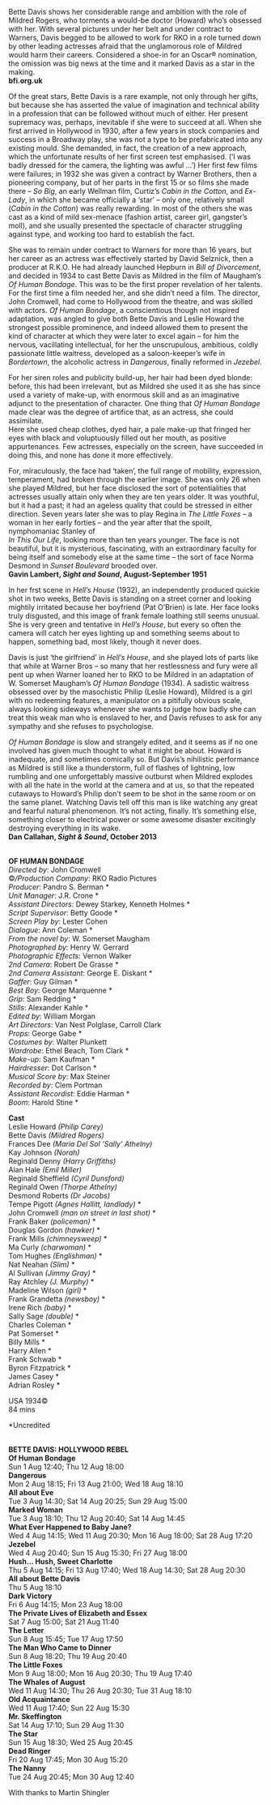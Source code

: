 

Bette Davis shows her considerable range and ambition with the role of Mildred Rogers, who torments a would-be doctor (Howard) who’s obsessed with her. With several pictures under her belt and under contract to Warners, Davis begged to be allowed to work for RKO in a role turned down by other leading actresses afraid that the unglamorous role of Mildred would harm their careers. Considered a shoe-in for an Oscar® nomination, the omission was big news at the time and it marked Davis as a star in the making.  
**bfi.org.uk**

Of the great stars, Bette Davis is a rare example, not only through her gifts, but because she has asserted the value of imagination and technical ability in a profession that can be followed without much of either. Her present supremacy was, perhaps, inevitable if she were to succeed at all. When she first arrived in Hollywood in 1930, after a few years in stock companies and success in a Broadway play, she was not a type to be prefabricated into any existing mould. She demanded, in fact, the creation of a new approach, which the unfortunate results of her first screen test emphasised. (‘I was badly dressed for the camera, the lighting was awful ...’) Her first few films were failures; in 1932 she was given a contract by Warner Brothers, then a pioneering company, but of her parts in the first 15 or so films she made there – _So Big_, an early Wellman film, Curtiz’s _Cabin in the Cotton_, and _Ex-Lady_, in which she became officially a ‘star’ – only one, relatively small (_Cabin in the Cotton_) was really rewarding.  In most of the others she was cast as a kind of mild sex-menace (fashion artist, career girl, gangster’s moll), and she usually presented the spectacle of character struggling against type, and working too hard to establish the fact.

She was to remain under contract to Warners for more than 16 years, but her career as an actress was effectively started by David Selznick, then a producer at R.K.O. He had already launched Hepburn in _Bill of Divorcement_, and decided in 1934 to cast Bette Davis as Mildred in the film of Maugham’s  
_Of Human Bondage_. This was to be the first proper revelation of her talents. For the first time a film needed her, and she didn’t need a film. The director, John Cromwell, had come to Hollywood from the theatre, and was skilled with actors. _Of Human Bondage_, a conscientious though not inspired adaptation, was angled to give both Bette Davis and Leslie Howard the strongest possible prominence, and indeed allowed them to present the kind of character at which they were later to excel again – for him the nervous, vacillating intellectual, for her the unscrupulous, ambitious, coldly passionate little waitress, developed as a saloon-keeper’s wife in _Bordertown_, the alcoholic actress in _Dangerous_, finally reformed in _Jezebel_.

For her siren roles and publicity build-up, her hair had been dyed blonde: before, this had been irrelevant, but as Mildred she used it as she has since used a variety of make-up, with enormous skill and as an imaginative adjunct to the presentation of character. One thing that _Of Human Bondage_ made clear was the degree of artifice that, as an actress, she could assimilate.  
Here she used cheap clothes, dyed hair, a pale make-up that fringed her eyes with black and voluptuously filled out her mouth, as positive appurtenances. Few actresses, especially on the screen, have succeeded in doing this, and none has done it more effectively.

For, miraculously, the face had ‘taken’, the full range of mobility, expression, temperament, had broken through the earlier image. She was only 26 when she played Mildred, but her face disclosed the sort of potentialities that actresses usually attain only when they are ten years older. It was youthful, but it had a past; it had an ageless quality that could be stressed in either direction. Seven years later she was to play Regina in _The Little Foxes_ – a woman in her early forties – and the year after that the spoilt, nymphomaniac Stanley of  
_In This Our Life_, looking more than ten years younger. The face is not beautiful, but it is mysterious, fascinating, with an extraordinary faculty for being itself and somebody else at the same time – the sort of face Norma Desmond in _Sunset Boulevard_ brooded over.  
**Gavin Lambert, _Sight and Sound_, August-September 1951**

In her frst scene in _Hell’s House_ (1932), an independently produced quickie shot in two weeks, Bette Davis is standing on a street corner and looking mightily irritated because her boyfriend (Pat O’Brien) is late. Her face looks truly disgusted, and this image of frank female loathing still seems unusual. She is very green and tentative in _Hell’s House_, but every so often the camera will catch her eyes lighting up and something seems about to happen, something bad, most likely, though it never does.

Davis is just ‘the girlfriend’ in _Hell’s House_, and she played lots of parts like that while at Warner Bros – so many that her restlessness and fury were all  
pent up when Warner loaned her to RKO to be Mildred in an adaptation of  
W. Somerset Maugham’s _Of Human Bondage_ (1934). A sadistic waitress obsessed over by the masochistic Philip (Leslie Howard), Mildred is a girl with no redeeming features, a manipulator on a pitifully obvious scale, always looking sideways whenever she wants to judge how badly she can treat this weak man who is enslaved to her, and Davis refuses to ask for any sympathy and she refuses to psychologise.

_Of Human Bondage_ is slow and strangely edited, and it seems as if no one involved has given much thought to what it might be about. Howard is inadequate, and sometimes comically so. But Davis’s nihilistic performance as Mildred is still like a thunderstorm, full of flashes of lightning, low rumbling and one unforgettably massive outburst when Mildred explodes with all the hate in the world at the camera and at us, so that the repeated cutaways to Howard’s Philip don’t seem to be shot in the same room or on the same planet. Watching Davis tell off this man is like watching any great and fearful natural phenomenon. It’s not acting, finally. It’s something else, something closer to electrical power or some awesome disaster excitingly destroying everything in its wake.  
**Dan Callahan, _Sight & Sound_, October 2013**
<br><br>


**OF HUMAN BONDAGE**  
_Directed by_: John Cromwell  
©_/Production Company_: RKO Radio Pictures  
_Producer_: Pandro S. Berman *  
_Unit Manager_: J.R. Crone *  
_Assistant Directors_: Dewey Starkey,  Kenneth Holmes *  
_Script Supervisor_: Betty Goode *  
_Screen Play by_: Lester Cohen  
_Dialogue_: Ann Coleman *  
_From the novel by_: W. Somerset Maugham  
_Photographed by_: Henry W. Gerrard  
_Photographic Effects_: Vernon Walker  
_2nd Camera_: Robert De Grasse *  
_2nd Camera Assistant_: George E. Diskant *  
_Gaffer_: Guy Gilman *  
_Best Boy_: George Marquenne *  
_Grip_: Sam Redding *  
_Stills_: Alexander Kahle *  
_Edited by_: William Morgan  
_Art Directors_: Van Nest Polglase, Carroll Clark  
_Props_: George Gabe *  
_Costumes by_: Walter Plunkett  
_Wardrobe_: Ethel Beach, Tom Clark *  
_Make-up_: Sam Kaufman *  
_Hairdresser_: Dot Carlson *  
_Musical Score by_: Max Steiner  
_Recorded by_: Clem Portman  
_Assistant Recordist_: Eddie Harman *  
_Boom_: Harold Stine *

**Cast**  
Leslie Howard _(Philip Carey)_  
Bette Davis _(Mildred Rogers)_  
Frances Dee _(Maria Del Sol ‘Sally’ Athelny)_  
Kay Johnson _(Norah)_  
Reginald Denny _(Harry Griffiths)_  
Alan Hale _(Emil Miller)_  
Reginald Sheffield _(Cyril Dunsford)_  
Reginald Owen _(Thorpe Athelny)_  
Desmond Roberts _(Dr Jacobs)_  
Tempe Pigott _(Agnes Hallitt, landlady)_ *  
John Cromwell _(man on street in last shot)_ *  
Frank Baker _(policeman)_ *  
Douglas Gordon _(hawker)_ *  
Frank Mills _(chimneysweep)_ *  
Ma Curly _(charwoman)_ *  
Tom Hughes _(Englishman)_ *  
Nat Neahan _(Slim)_ *  
Al Sullivan _(Jimmy Gray)_ *  
Ray Atchley _(J. Murphy)_ *  
Madeline Wilson _(girl)_ *  
Frank Grandetta _(newsboy)_ *  
Irene Rich _(baby)_ *  
Sally Sage _(double)_ *  
Charles Coleman  *  
Pat Somerset  *  
Billy Mills  *  
Harry Allen  *  
Frank Schwab  *  
Byron Fitzpatrick  *  
James Casey  *  
Adrian Rosley  *

USA 1934©  
84 mins

*Uncredited
<br><br>



**BETTE DAVIS: HOLLYWOOD REBEL**<br>
**Of Human Bondage**<br>
Sun 1 Aug 12:40; Thu 12 Aug 18:00<br>
**Dangerous**<br>
Mon 2 Aug 18:15; Fri 13 Aug 21:00;  Wed 18 Aug 18:10<br>
**All about Eve**<br>
Tue 3 Aug 14:30; Sat 14 Aug 20:25;  Sun 29 Aug 15:00<br>
**Marked Woman**<br>
Tue 3 Aug 18:10; Thu 12 Aug 20:40;  Sat 14 Aug 14:45<br>
**What Ever Happened to Baby Jane?**<br>
Wed 4 Aug 14:15; Wed 11 Aug 20:30;  Mon 16 Aug 18:00; Sat 28 Aug 17:20<br>
**Jezebel**<br>
Wed 4 Aug 20:40; Sun 15 Aug 15:30;  Fri 27 Aug 18:00<br>
**Hush… Hush, Sweet Charlotte**<br>
Thu 5 Aug 14:15; Fri 13 Aug 17:40;  Wed 18 Aug 14:30; Sat 28 Aug 20:30<br>
**All about Bette Davis**<br>
Thu 5 Aug 18:10<br>
**Dark Victory**<br>
Fri 6 Aug 14:15; Mon 23 Aug 18:00<br>
**The Private Lives of Elizabeth and Essex**<br>
Sat 7 Aug 15:00; Sat 21 Aug 11:40<br>
**The Letter**<br>
Sun 8 Aug 15:45; Tue 17 Aug 17:50<br>
**The Man Who Came to Dinner**<br>
Sun 8 Aug 18:20; Thu 19 Aug 20:40<br>
**The Little Foxes**<br>
Mon 9 Aug 18:00; Mon 16 Aug 20:30;  Thu 19 Aug 17:40<br>
**The Whales of August**<br>
Wed 11 Aug 14:30; Thu 26 Aug 20:30;  Tue 31 Aug 18:10<br>
**Old Acquaintance**<br>
Wed 11 Aug 17:40; Sun 22 Aug 15:30<br>
**Mr. Skeffington**<br>
Sat 14 Aug 17:10; Sun 29 Aug 11:30<br>
**The Star**<br>
Sun 15 Aug 18:30; Wed 25 Aug 20:45<br>
**Dead Ringer**<br>
Fri 20 Aug 17:45; Mon 30 Aug 15:20<br>
**The Nanny**<br>
Tue 24 Aug 20:45; Mon 30 Aug 12:40<br>

With thanks to Martin Shingler
<!--stackedit_data:
eyJoaXN0b3J5IjpbLTM4NTcwODc3OV19
-->